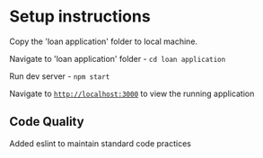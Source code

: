 # Setup instructions

Copy the 'loan application' folder to local machine.

Navigate to 'loan application' folder - `cd loan application`

Run dev server - `npm start`

Navigate to [`http://localhost:3000`](http://localhost:3000) to view the running application

## Code Quality
Added eslint to maintain standard code practices
